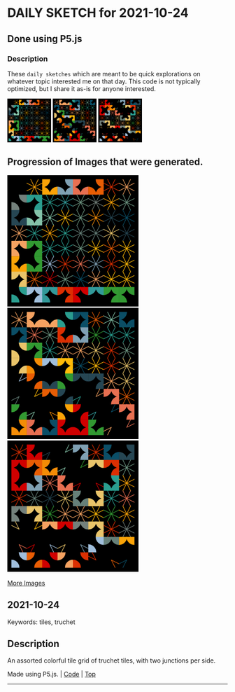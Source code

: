 # DAILY SKETCH for 2021-10-24

## Done using P5.js

### Description

These `daily sketches` which are meant to be quick explorations     on whatever topic interested me on that day. This code is not typically optimized, but I share it as-is     for anyone interested.

<img src = 'images/keep_2021-10-25-12-12-03.png' width = '100'> <img src = 'images/keep_2021-10-25-12-12-17.png' width = '100'> <img src = 'images/keep_2021-10-25-12-14-45.png' width = '100'> 

## Progression of Images that were generated.

<img src = 'images/keep_2021-10-25-12-12-03.png' width = '300'> 
<img src = 'images/keep_2021-10-25-12-12-17.png' width = '300'> 
<img src = 'images/keep_2021-10-25-12-14-45.png' width = '300'> 


[More Images](2021-10-24/images) 


## 2021-10-24
Keywords: tiles, truchet
 

## Description 

 An assorted colorful tile grid of truchet tiles, with two junctions per side.
 

Made using P5.js. | [Code](2021/2021-10-24/) | [Top](#daily-sketches) 

-----

